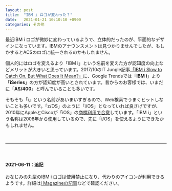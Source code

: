 ```yaml
---
layout: post
title:  "IBM i ロゴが変わった？"
date:   2021-01-21 10:10:10 +0900
categories: その他
---
```

最近IBM i ロゴが微妙に変わっているようで、立体的だったのが、平面的なデザインになっています。IBMのアナウンスメントは見つかりませんでしたが、もしかするとACSのロゴに統一されるのかもしれません。

個人的にはロゴを変えるより「IBM i」という名前を変えた方が認知度の向上などメリットが大きいと思っています。2017/10のIT Jungle記事[「IBM i Slow to Catch On, But What Does It Mean?」](https://www.itjungle.com/2017/10/11/ibm-slow-catch-mean/)に、Google Trendsでは「**IBM i**」より「**iSeries**」の方が認知度が高いとされています。昔からのお客様では、いまだに「**AS/400**」と呼んでいることも多いです。

そもそも「i」という名前があいまいすぎるので、Web検索でうまくヒットしないことも多いです。「z/OS」のように「i/OS」となっていれば良さげですが、2010年にAppleとCiscoが「iOS」の[商標利用で合意](https://www.itmedia.co.jp/news/articles/1006/08/news031.html)しています。「IBM i」という名称は2008年から使用しているので、先に「i/OS」を使えるようにできたかもしれません。

　

---

　

#### 2021-06-11：追記

おなじみの丸型のIBM i ロゴは使用禁止になり、代わりのアイコンが利用できるようです。詳細は[i Magazineの記事](https://www.imagazine.co.jp/ibm-i-new-logo/)などで確認ください。
